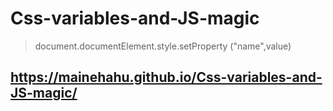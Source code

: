 # Css-variables-and-JS-magic
> document.documentElement.style.setProperty ("name",value)
## https://mainehahu.github.io/Css-variables-and-JS-magic/

